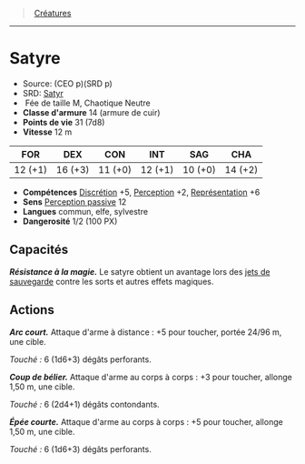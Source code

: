 ﻿---
!MonsterItem
Family: MonsterHD
Type: Fée
Size: M
Alignment: Chaotique Neutre
ArmorClass: 14 (armure de cuir)
HitPoints: 31 (7d8)
Speed: 12 m
Strength: 12 (+1)
Dexterity: 16 (+3)
Constitution: 11 (+0)
Intelligence: 12 (+1)
Wisdom: 10 (+0)
Charisma: 14 (+2)
Skills: '[Discrétion](hd_abilities_dexterity_discretion.md) +5, [Perception](hd_abilities_wisdom_perception.md) +2, [Représentation](hd_abilities_charisma_representation.md) +6'
Senses: '[Perception passive](hd_abilities_dexterity_perception_passive.md) 12'
Languages: commun, elfe, sylvestre
Challenge: 1/2 (100 PX)
Id: monsters_hd.md#satyre
ParentLink: monsters_hd.md#créatures
Name: Satyre
ParentName: Créatures
NameLevel: 1
AltName: '[Satyr](srd_monsters_satyr.md)'
Source: (CEO p)(SRD p)
Attributes:
  Name: Satyre
  Markdown: >+
    # <!--Name-->Satyre<!--/Name-->


    - Source: <!--Source-->(CEO p)(SRD p)<!--/Source-->

    - SRD: <!--AltName-->[Satyr](srd_monsters_satyr.md)<!--/AltName-->

    -  <!--Type-->Fée<!--/Type--> de taille <!--Size-->M<!--/Size-->, <!--Alignment-->Chaotique Neutre<!--/Alignment-->

    - **Classe d'armure** <!--ArmorClass-->14 (armure de cuir)<!--/ArmorClass-->

    - **Points de vie** <!--HitPoints-->31 (7d8)<!--/HitPoints-->

    - **Vitesse** <!--Speed-->12 m<!--/Speed-->


    |FOR|DEX|CON|INT|SAG|CHA|

    |---|---|---|---|---|---|

    |<!--Strength-->12 (+1)<!--/Strength-->|<!--Dexterity-->16 (+3)<!--/Dexterity-->|<!--Constitution-->11 (+0)<!--/Constitution-->|<!--Intelligence-->12 (+1)<!--/Intelligence-->|<!--Wisdom-->10 (+0)<!--/Wisdom-->|<!--Charisma-->14 (+2)<!--/Charisma-->|


    - **Compétences** <!--Skills-->[Discrétion](hd_abilities_dexterity_discretion.md) +5, [Perception](hd_abilities_wisdom_perception.md) +2, [Représentation](hd_abilities_charisma_representation.md) +6<!--/Skills-->

    - **Sens** <!--Senses-->[Perception passive](hd_abilities_dexterity_perception_passive.md) 12<!--/Senses-->

    - **Langues** <!--Languages-->commun, elfe, sylvestre<!--/Languages-->

    - **Dangerosité** <!--Challenge-->1/2 (100 PX)<!--/Challenge-->


    ## Capacités


    **_Résistance à la magie._** Le satyre obtient un avantage lors des [jets de sauvegarde](hd_abilities_jets_de_sauvegarde.md) contre les sorts et autres effets magiques.


    ## Actions


    **_Arc court._** Attaque d'arme à distance : +5 pour toucher, portée 24/96 m, une cible.


    _Touché :_ 6 (1d6+3) dégâts perforants.


    **_Coup de bélier._** Attaque d'arme au corps à corps : +3 pour toucher, allonge 1,50 m, une cible.


    _Touché :_ 6 (2d4+1) dégâts contondants.


    **_Épée courte._** Attaque d'arme au corps à corps : +5 pour toucher, allonge 1,50 m, une cible.


    _Touché :_ 6 (1d6+3) dégâts perforants.

  Source: (CEO p)(SRD p)
  AltName: '[Satyr](srd_monsters_satyr.md)'
  Type: Fée
  Size: M
  Alignment: Chaotique Neutre
  ArmorClass: 14 (armure de cuir)
  HitPoints: 31 (7d8)
  Speed: 12 m
  Strength: 12 (+1)
  Dexterity: 16 (+3)
  Constitution: 11 (+0)
  Intelligence: 12 (+1)
  Wisdom: 10 (+0)
  Charisma: 14 (+2)
  Skills: '[Discrétion](hd_abilities_dexterity_discretion.md) +5, [Perception](hd_abilities_wisdom_perception.md) +2, [Représentation](hd_abilities_charisma_representation.md) +6'
  Senses: '[Perception passive](hd_abilities_dexterity_perception_passive.md) 12'
  Languages: commun, elfe, sylvestre
  Challenge: 1/2 (100 PX)
AttributesDictionary: >+
  Name: Satyre

  Markdown: >+

    # <!--Name-->Satyre<!--/Name-->





    - Source: <!--Source-->(CEO p)(SRD p)<!--/Source-->



    - SRD: <!--AltName-->[Satyr](srd_monsters_satyr.md)<!--/AltName-->



    -  <!--Type-->Fée<!--/Type--> de taille <!--Size-->M<!--/Size-->, <!--Alignment-->Chaotique Neutre<!--/Alignment-->



    - **Classe d'armure** <!--ArmorClass-->14 (armure de cuir)<!--/ArmorClass-->



    - **Points de vie** <!--HitPoints-->31 (7d8)<!--/HitPoints-->



    - **Vitesse** <!--Speed-->12 m<!--/Speed-->





    |FOR|DEX|CON|INT|SAG|CHA|



    |---|---|---|---|---|---|



    |<!--Strength-->12 (+1)<!--/Strength-->|<!--Dexterity-->16 (+3)<!--/Dexterity-->|<!--Constitution-->11 (+0)<!--/Constitution-->|<!--Intelligence-->12 (+1)<!--/Intelligence-->|<!--Wisdom-->10 (+0)<!--/Wisdom-->|<!--Charisma-->14 (+2)<!--/Charisma-->|





    - **Compétences** <!--Skills-->[Discrétion](hd_abilities_dexterity_discretion.md) +5, [Perception](hd_abilities_wisdom_perception.md) +2, [Représentation](hd_abilities_charisma_representation.md) +6<!--/Skills-->



    - **Sens** <!--Senses-->[Perception passive](hd_abilities_dexterity_perception_passive.md) 12<!--/Senses-->



    - **Langues** <!--Languages-->commun, elfe, sylvestre<!--/Languages-->



    - **Dangerosité** <!--Challenge-->1/2 (100 PX)<!--/Challenge-->





    ## Capacités





    **_Résistance à la magie._** Le satyre obtient un avantage lors des [jets de sauvegarde](hd_abilities_jets_de_sauvegarde.md) contre les sorts et autres effets magiques.





    ## Actions





    **_Arc court._** Attaque d'arme à distance : +5 pour toucher, portée 24/96 m, une cible.





    _Touché :_ 6 (1d6+3) dégâts perforants.





    **_Coup de bélier._** Attaque d'arme au corps à corps : +3 pour toucher, allonge 1,50 m, une cible.





    _Touché :_ 6 (2d4+1) dégâts contondants.





    **_Épée courte._** Attaque d'arme au corps à corps : +5 pour toucher, allonge 1,50 m, une cible.





    _Touché :_ 6 (1d6+3) dégâts perforants.



  Source: (CEO p)(SRD p)

  AltName: '[Satyr](srd_monsters_satyr.md)'

  Type: Fée

  Size: M

  Alignment: Chaotique Neutre

  ArmorClass: 14 (armure de cuir)

  HitPoints: 31 (7d8)

  Speed: 12 m

  Strength: 12 (+1)

  Dexterity: 16 (+3)

  Constitution: 11 (+0)

  Intelligence: 12 (+1)

  Wisdom: 10 (+0)

  Charisma: 14 (+2)

  Skills: '[Discrétion](hd_abilities_dexterity_discretion.md) +5, [Perception](hd_abilities_wisdom_perception.md) +2, [Représentation](hd_abilities_charisma_representation.md) +6'

  Senses: '[Perception passive](hd_abilities_dexterity_perception_passive.md) 12'

  Languages: commun, elfe, sylvestre

  Challenge: 1/2 (100 PX)

---
> [Créatures](hd_monsters.md)

---

# Satyre

- Source: (CEO p)(SRD p)
- SRD: [Satyr](srd_monsters_satyr.md)
-  Fée de taille M, Chaotique Neutre
- **Classe d'armure** 14 (armure de cuir)
- **Points de vie** 31 (7d8)
- **Vitesse** 12 m

|FOR|DEX|CON|INT|SAG|CHA|
|---|---|---|---|---|---|
|12 (+1)|16 (+3)|11 (+0)|12 (+1)|10 (+0)|14 (+2)|

- **Compétences** [Discrétion](hd_abilities_dexterity_discretion.md) +5, [Perception](hd_abilities_wisdom_perception.md) +2, [Représentation](hd_abilities_charisma_representation.md) +6
- **Sens** [Perception passive](hd_abilities_dexterity_perception_passive.md) 12
- **Langues** commun, elfe, sylvestre
- **Dangerosité** 1/2 (100 PX)

## Capacités

**_Résistance à la magie._** Le satyre obtient un avantage lors des [jets de sauvegarde](hd_abilities_jets_de_sauvegarde.md) contre les sorts et autres effets magiques.

## Actions

**_Arc court._** Attaque d'arme à distance : +5 pour toucher, portée 24/96 m, une cible.

_Touché :_ 6 (1d6+3) dégâts perforants.

**_Coup de bélier._** Attaque d'arme au corps à corps : +3 pour toucher, allonge 1,50 m, une cible.

_Touché :_ 6 (2d4+1) dégâts contondants.

**_Épée courte._** Attaque d'arme au corps à corps : +5 pour toucher, allonge 1,50 m, une cible.

_Touché :_ 6 (1d6+3) dégâts perforants.


